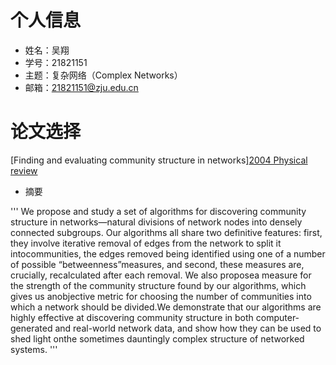 # 个人信息
- 姓名：吴翔
- 学号：21821151
- 主题：复杂网络（Complex Networks）
- 邮箱：21821151@zju.edu.cn

# 论文选择

[Finding and evaluating community structure in networks][2004 Physical review](https://arxiv.org/pdf/cond-mat/0308217.pdf)

- 摘要

'''
We propose and study a set of algorithms for discovering community structure in networks—natural divisions of network nodes into densely connected subgroups. Our algorithms all share two definitive features: first, they involve iterative removal of edges from the network to split it intocommunities, the edges removed being identified using one of a number of possible “betweenness”measures, and second, these measures are, crucially, recalculated after each removal. We also proposea measure for the strength of the community structure found by our algorithms, which gives us anobjective metric for choosing the number of communities into which a network should be divided.We demonstrate that our algorithms are highly effective at discovering community structure in both computer-generated and real-world network data, and show how they can be used to shed light onthe sometimes dauntingly complex structure of networked systems.
'''
